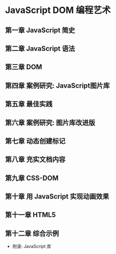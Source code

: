 # JavaScript DOM 编程艺术
## 第一章 JavaScript 简史
## 第二章 JavaScript 语法
## 第三章 DOM
## 第四章 案例研究: JavaScript图片库
## 第五章 最佳实践
## 第六章 案例研究: 图片库改进版
## 第七章 动态创建标记
## 第八章 充实文档内容
## 第九章 CSS-DOM
## 第十章 用 JavaScript 实现动画效果
## 第十一章 HTML5
## 第十二章 综合示例

- 附录: JavaScript 库